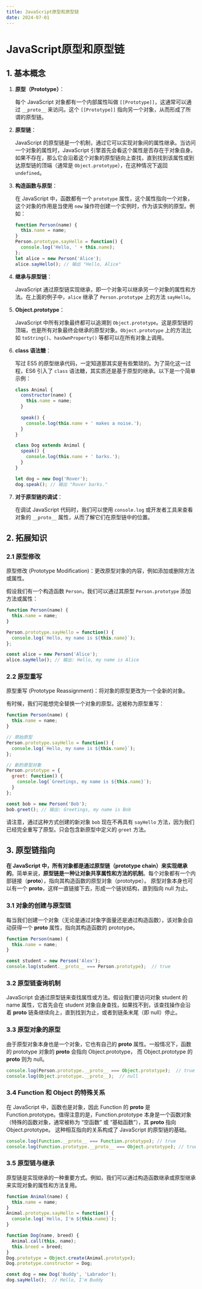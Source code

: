 ```yaml
---
title: JavaScript原型和原型链
date: 2024-07-01
---
```


# JavaScript原型和原型链



## 1. 基本概念

1. **原型（Prototype）**：

   每个 JavaScript 对象都有一个内部属性叫做 `[[Prototype]]`，这通常可以通过 `__proto__` 来访问。这个 `[[Prototype]]` 指向另一个对象，从而形成了所谓的原型链。

2. **原型链**：

   JavaScript 的原型链是一个机制，通过它可以实现对象间的属性继承。当访问一个对象的属性时，JavaScript 引擎首先会看这个属性是否存在于对象自身。如果不存在，那么它会沿着这个对象的原型链向上查找，直到找到该属性或到达原型链的顶端（通常是 `Object.prototype`），在这种情况下返回 `undefined`。

3. **构造函数与原型**：

   在 JavaScript 中，函数都有一个 `prototype` 属性，这个属性指向一个对象，这个对象的作用是当使用 `new` 操作符创建一个实例时，作为该实例的原型。例如：

   ```javascript
   function Person(name) {
     this.name = name;
   }
   Person.prototype.sayHello = function() {
     console.log('Hello, ' + this.name);
   };
   let alice = new Person('Alice');
   alice.sayHello(); // 输出 "Hello, Alice"
   ```

4. **继承与原型链**：

   JavaScript 通过原型链实现继承，即一个对象可以继承另一个对象的属性和方法。在上面的例子中，`alice` 继承了 `Person.prototype` 上的方法 `sayHello`。

5. **Object.prototype**：

   JavaScript 中所有对象最终都可以追溯到 `Object.prototype`。这是原型链的顶端，也是所有对象最终会继承的原型对象。`Object.prototype` 上的方法比如 `toString()`、`hasOwnProperty()` 等都可以在所有对象上调用。

6. **class 语法糖**：

   写过 ES5 的原型继承代码，一定知道那其实是有些繁琐的。为了简化这一过程，ES6 引入了 `class` 语法糖，其实质还是基于原型的继承。以下是一个简单示例：

   ```javascript
   class Animal {
     constructor(name) {
       this.name = name;
     }
     
     speak() {
       console.log(this.name + ' makes a noise.');
     }
   }
   
   class Dog extends Animal {
     speak() {
       console.log(this.name + ' barks.');
     }
   }
   
   let dog = new Dog('Rover');
   dog.speak(); // 输出 "Rover barks."
   ```

7. **对于原型链的调试**：

   在调试 JavaScript 代码时，我们可以使用 `console.log` 或开发者工具来查看对象的 `__proto__` 属性，从而了解它们在原型链中的位置。



## 2. 拓展知识

### 2.1 原型修改

原型修改 (Prototype Modification)：更改原型对象的内容，例如添加或删除方法或属性。

假设我们有一个构造函数 `Person`，我们可以通过其原型 `Person.prototype` 添加方法或属性：

```javascript
function Person(name) {
  this.name = name;
}

Person.prototype.sayHello = function() {
  console.log(`Hello, my name is ${this.name}`);
};

const alice = new Person('Alice');
alice.sayHello(); // 输出: Hello, my name is Alice
```



### 2.2 原型重写

原型重写 (Prototype Reassignment)：将对象的原型更改为一个全新的对象。

有时候，我们可能想完全替换一个对象的原型。这被称为原型重写：

```javascript
function Person(name) {
  this.name = name;
}

// 原始原型
Person.prototype.sayHello = function() {
  console.log(`Hello, my name is ${this.name}`);
};

// 新的原型对象
Person.prototype = {
  greet: function() {
    console.log(`Greetings, my name is ${this.name}`);
  }
};

const bob = new Person('Bob');
bob.greet(); // 输出: Greetings, my name is Bob
```

请注意，通过这种方式创建的新对象 `bob` 现在不再具有 `sayHello` 方法，因为我们已经完全重写了原型。只会包含新原型中定义的 `greet` 方法。



## 3. 原型链指向

**在 JavaScript 中，所有对象都是通过原型链（prototype chain）来实现继承的**。简单来说，**原型链是一种让对象共享属性和方法的机制**。每个对象都有一个内部链接（**proto**），指向其构造函数的原型对象（prototype）。 原型对象本身也可以有一个 **proto**，这样一直链接下去，形成一个链状结构，直到指向 null 为止。

### 3.1 对象的创建与原型链

每当我们创建一个对象（无论是通过对象字面量还是通过构造函数），该对象会自动获得一个 **proto** 属性，指向其构造函数的 prototype。

```javascript
function Person(name) {
  this.name = name;
}

const student = new Person('Alex');
console.log(student.__proto__ === Person.prototype);  // true
```



### 3.2 原型链查询机制

JavaScript 会通过原型链来查找属性或方法。假设我们要访问对象 student 的 name 属性，它首先会在 student 对象自身查找，如果找不到，该查找操作会沿着 **proto** 链条继续向上，直到找到为止，或者到链条末尾（即 null）停止。



### 3.3 原型对象的原型

由于原型对象本身也是一个对象，它也有自己的 **proto** 属性。一般情况下，函数的 prototype 对象的 **proto** 会指向 Object.prototype， 而 Object.prototype 的 **proto** 则为 null。

```javascript
console.log(Person.prototype.__proto__ === Object.prototype);  // true
console.log(Object.prototype.__proto__);  // null
```



### 3.4 Function 和 Object 的特殊关系

在 JavaScript 中，函数也是对象，因此 Function 的 **proto** 是 Function.prototype。值得注意的是，Function.prototype 本身是一个函数对象（特殊的函数对象，通常被称为 “空函数” 或 “基础函数”），其 **proto** 指向 Object.prototype。 这种相互指向的关系构成了 JavaScript 的原型链的基础。

```javascript
console.log(Function.__proto__ === Function.prototype); // true
console.log(Function.prototype.__proto__ === Object.prototype); // true
```



### 3.5 原型链与继承

原型链是实现继承的一种重要方式。例如，我们可以通过构造函数继承或原型继承来实现对象的属性和方法复用。

```javascript
function Animal(name) {
  this.name = name;
}
Animal.prototype.sayHello = function() {
  console.log(`Hello, I'm ${this.name}`);
}

function Dog(name, breed) {
  Animal.call(this, name);
  this.breed = breed;
}
Dog.prototype = Object.create(Animal.prototype);
Dog.prototype.constructor = Dog;

const dog = new Dog('Buddy', 'Labrador');
dog.sayHello();  // Hello, I'm Buddy
```



